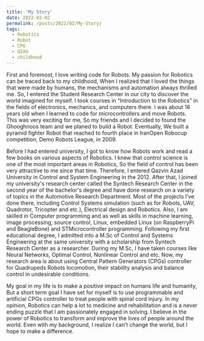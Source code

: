 ```yaml
---
title: 'My Story'
date: 2022-02-02
permalink: /posts/2022/02/My-Story/
tags:
  - Robotics
  - Robot
  - CPG
  - QIAU
  - childhood
---
```


First and foremost, I love writing code for Robots. My passion for Robotics can be traced back to my childhood, When I realized that I loved the things that were made by humans, the mechanisms and automation always thrilled me. 
So, I entered the Student Research Center in our city to discover the world imagined for myself. I took courses in “Introduction to the Robotics” in the fields of electronics, mechanics, and computers there. I was about 16 years old when I learned to code for microcontrollers and move Robots. This was very exciting for me, So my friends and I decided to found the Ghooghnoos team and we planed to build a Robot. Eventually, We built a pyramid fighter Robot that reached to fourth place in IranOpen Robocup competition, Demo Robots League, in 2009.

Before I had entered university, I got to know how Robots work and read a few books on various aspects of Robotics. I knew that control science is one of the most important areas in Robotics, So the field of control has been very attractive to me since that time. Therefore, I entered Qazvin Azad University in Control and System Engineering in the 2012. After that, I joined my university's research center called the Syntech Research Center in the second year of the bachelor's degree and have done research on a variety of topics in the Automotive Research Department. Most of the projects I’ve done there, including Control Systems simulation (such as for Robots, UAV, Quadrotor, Tricopter and etc.), Electrical design and Robotics. Also, I am skilled in Computer programming and as well as skills in machine learning, image processing, source control, Linux, embedded Linux (on RaspberryPi and BeagleBone) and STMicrocontroller programming. Following my first educational degree, I admitted into a M.Sc of Control and Systems Engineering at the same university with a scholarship from Syntech Research Center as a researcher. During my M.Sc, I have taken courses like Neural Networks, Optimal Control, Nonlinear Control and etc. Now, my research area is about using Central Pattern Generators (CPGs) controller for Quadrupeds Robots locomotion, their stability analysis and balance control in undesirable conditions.

My goal in my life is to make a positive impact on humans life and humanity, But a short term goal I have set for myself is to use programmable and artificial CPGs controller to treat people with spinal cord injury. In my opinion, Robotics can help a lot to medicine and rehabilitation and is a never ending puzzle that I am passionately engaged in solving. I believe in the power of Robotics to transform and improve the lives of people around the world. Even with my background, I realize I can’t change the world, but I hope to make a difference.

<!--
Headings are cool
======

You can have many headings
======

Aren't headings cool?
------
-->